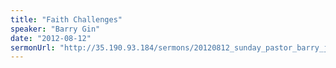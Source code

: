 ```yaml
---
title: "Faith Challenges"
speaker: "Barry Gin"
date: "2012-08-12"
sermonUrl: "http://35.190.93.184/sermons/20120812_sunday_pastor_barry_jin_faith_challenges.mp3"
---
```

